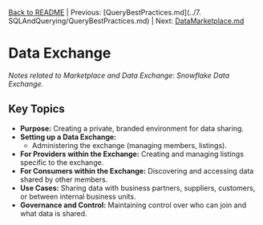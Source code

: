 [Back to README](../README.md) | Previous: [QueryBestPractices.md](../7. SQLAndQuerying/QueryBestPractices.md) | Next: [DataMarketplace.md](DataMarketplace.md)

# Data Exchange

*Notes related to Marketplace and Data Exchange: Snowflake Data Exchange.*

## Key Topics
*   **Purpose:** Creating a private, branded environment for data sharing.
*   **Setting up a Data Exchange:**
    *   Administering the exchange (managing members, listings).
*   **For Providers within the Exchange:** Creating and managing listings specific to the exchange.
*   **For Consumers within the Exchange:** Discovering and accessing data shared by other members.
*   **Use Cases:** Sharing data with business partners, suppliers, customers, or between internal business units.
*   **Governance and Control:** Maintaining control over who can join and what data is shared.
